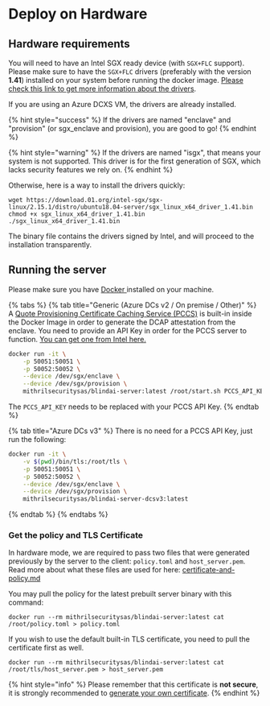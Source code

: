 # Deploy on Hardware

## Hardware requirements

You will need to have an Intel SGX ready device (with `SGX+FLC` support). Please make sure to have the `SGX+FLC` drivers (preferably with the version **1.41**) installed on your system before running the docker image. [Please check this link to get more information about the drivers](https://github.com/intel/SGXDataCenterAttestationPrimitives/tree/master/driver/linux).

If you are using an Azure DCXS VM, the drivers are already installed.

{% hint style="success" %}
If the drivers are named "enclave" and "provision" (or sgx\_enclave and provision), you are good to go!
{% endhint %}

{% hint style="warning" %}
If the drivers are named "isgx", that means your system is not supported. This driver is for the first generation of SGX, which lacks security features we rely on.
{% endhint %}

Otherwise, here is a way to install the drivers quickly:

```
wget https://download.01.org/intel-sgx/sgx-linux/2.15.1/distro/ubuntu18.04-server/sgx_linux_x64_driver_1.41.bin
chmod +x sgx_linux_x64_driver_1.41.bin
./sgx_linux_x64_driver_1.41.bin
```

The binary file contains the drivers signed by Intel, and will proceed to the installation transparently.

## Running the server

Please make sure you have [Docker ](https://docs.docker.com/get-docker/)installed on your machine.

{% tabs %}
{% tab title="Generic (Azure DCs v2 / On premise / Other)" %}
A [Quote Provisioning Certificate Caching Service (PCCS)](https://github.com/intel/SGXDataCenterAttestationPrimitives/blob/master/QuoteGeneration/pccs/README.md) is built-in inside the Docker Image in order to generate the DCAP attestation from the enclave. You need to provide an API Key in order for the PCCS server to function. [You can get one from Intel here.](https://api.portal.trustedservices.intel.com/provisioning-certification)

```bash
docker run -it \
    -p 50051:50051 \
    -p 50052:50052 \
    --device /dev/sgx/enclave \
    --device /dev/sgx/provision \
    mithrilsecuritysas/blindai-server:latest /root/start.sh PCCS_API_KEY
```

The `PCCS_API_KEY` needs to be replaced with your PCCS API Key.
{% endtab %}

{% tab title="Azure DCs v3" %}
There is no need for a PCCS API Key, just run the following:

```bash
docker run -it \
    -v $(pwd)/bin/tls:/root/tls \
    -p 50051:50051 \
    -p 50052:50052 \
    --device /dev/sgx/enclave \
    --device /dev/sgx/provision \
    mithrilsecuritysas/blindai-server-dcsv3:latest
```
{% endtab %}
{% endtabs %}

### Get the policy and TLS Certificate

In hardware mode, we are required to pass two files that were generated previously by the server to the client: `policy.toml` and `host_server.pem`. Read more about what these files are used for here: [certificate-and-policy.md](../advanced/certificate-and-policy.md "mention")

You may pull the policy for the latest prebuilt server binary with this command:

```
docker run --rm mithrilsecuritysas/blindai-server:latest cat /root/policy.toml > policy.toml
```

If you wish to use the default built-in TLS certificate, you need to pull the certificate first as well.

```
docker run --rm mithrilsecuritysas/blindai-server:latest cat /root/tls/host_server.pem > host_server.pem
```

{% hint style="info" %}
Please remember that this certificate is **not secure**, it is strongly recommended to [generate your own certificate](../advanced/certificate-and-policy.md#inject-your-own-tls-certificate-to-blindai).
{% endhint %}
